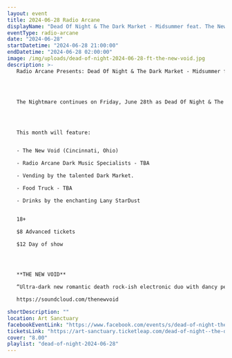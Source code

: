 ```yaml
---
layout: event
title: 2024-06-28 Radio Arcane
displayName: "Dead Of Night & The Dark Market - Midsummer feat. The New Void"
eventType: radio-arcane
date: "2024-06-28"
startDatetime: "2024-06-28 21:00:00"
endDatetime: "2024-06-28 02:00:00"
image: /img/uploads/dead-of-night-2024-06-28-ft-the-new-void.jpg
description: >-
   Radio Arcane Presents: Dead Of Night & The Dark Market - Midsummer feat. The New Void.




   The Nightmare continues on Friday, June 28th as Dead Of Night & The Dark Market keep up the monthly grind of dark eclectic music. Come out and help keep the dancefloor barely alive as we celebrate the glum drudgery of our dreadful existence.




   This month will feature:


   - The New Void (Cincinnati, Ohio)

   - Radio Arcane Dark Music Specialists - TBA

   - Vending by the talented Dark Market.

   - Food Truck - TBA

   - Drinks by the enchanting Lany StarDust


   18+

   $8 Advanced tickets

   $12 Day of show




   **THE NEW VOID** 

   “Ultra-dark new romantic death rock-ish electronic duo with dancy peaks and gloomy pits. The soundtrack for those lost somewhere between love and despair.”

   https://soundcloud.com/thenewvoid

shortDescription: ""
location: Art Sanctuary
facebookEventLink: "https://www.facebook.com/events/s/dead-of-night-the-dark-market-/1351303018874091"
ticketsLink: "https://art-sanctuary.ticketleap.com/dead-of-night--the-dark-market---midsummer"
cover: "8.00"
playlist: "dead-of-night-2024-06-28"
---
```


